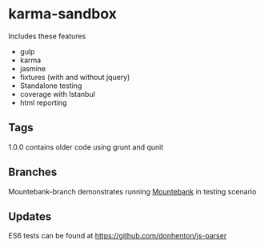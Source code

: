 # karma-sandbox

Includes these features

* gulp
* karma
* jasmine
* fixtures (with and without jquery)
* Standalone testing
* coverage with Istanbul
* html reporting 

## Tags
1.0.0 contains older code using grunt and qunit


## Branches
Mountebank-branch demonstrates running [Mountebank](http://www.mbtest.org)
in testing scenario


## Updates
ES6 tests can be found at https://github.com/donhenton/js-parser
